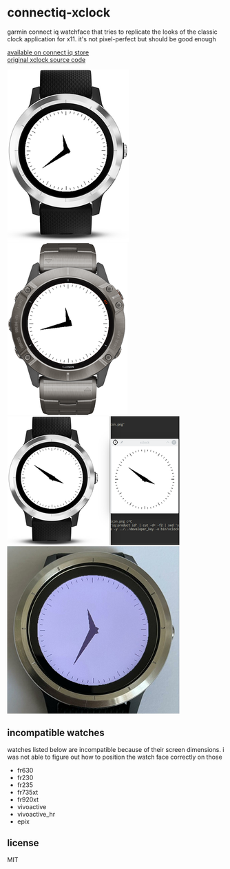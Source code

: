 # connectiq-xclock

garmin connect iq watchface that tries to replicate the looks of the classic clock application for x11. it's not pixel-perfect but should be good enough  

[available on connect iq store](https://apps.garmin.com/en-US/apps/f9ff853e-3dde-442e-b9b1-804937462168)  
[original xclock source code](https://gitlab.freedesktop.org/xorg/app/xclock/)  

![image1](imgs/img1.png)
![image2](imgs/img2.png)
![image3](imgs/img3.png)
![image4](imgs/img4.png)

## incompatible watches

watches listed below are incompatible because of their screen dimensions. i was not able to figure out how to position the watch face correctly on those 

* fr630
* fr230
* fr235 
* fr735xt
* fr920xt 
* vivoactive 
* vivoactive_hr 
* epix 

## license

MIT

